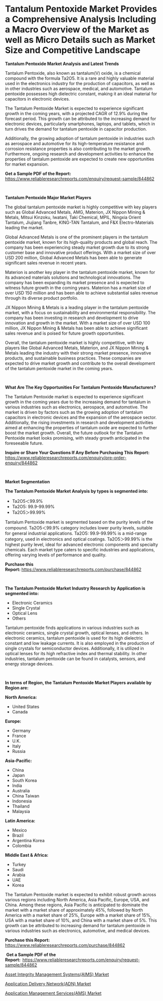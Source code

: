 <p><h1>Tantalum Pentoxide Market Provides a Comprehensive Analysis Including a Macro Overview of the Market as well as Micro Details such as Market Size and Competitive Landscape</h1></p><p><strong>Tantalum Pentoxide Market Analysis and Latest Trends</strong></p>
<p><p>Tantalum Pentoxide, also known as tantalum(V) oxide, is a chemical compound with the formula Ta2O5. It is a rare and highly valuable material used in the electronics industry for the production of capacitors, as well as in other industries such as aerospace, medical, and automotive. Tantalum pentoxide possesses high dielectric constant, making it an ideal material for capacitors in electronic devices.</p><p>The Tantalum Pentoxide Market is expected to experience significant growth in the coming years, with a projected CAGR of 12.9% during the forecast period. This growth can be attributed to the increasing demand for electronic devices, particularly smartphones, laptops, and tablets, which in turn drives the demand for tantalum pentoxide in capacitor production.</p><p>Additionally, the growing adoption of tantalum pentoxide in industries such as aerospace and automotive for its high-temperature resistance and corrosion resistance properties is also contributing to the market growth. Furthermore, ongoing research and development activities to enhance the properties of tantalum pentoxide are expected to create new opportunities for market expansion.</p></p>
<p><strong>Get a Sample PDF of the Report:&nbsp;</strong> <a href="https://www.reliableresearchreports.com/enquiry/request-sample/844862">https://www.reliableresearchreports.com/enquiry/request-sample/844862</a></p>
<p>&nbsp;</p>
<p><strong>Tantalum Pentoxide Major Market Players</strong></p>
<p><p>The global tantalum pentoxide market is highly competitive with key players such as Global Advanced Metals, AMG, Materion, JX Nippon Mining & Metals, Mitsui Kinzoku, Iwatani, Taki Chemical, MPIL, Ningxia Orient Tantalum, Jiujiang Tanbre, KING-TAN Tantalum, and F&X Electro-Materials leading the market.</p><p>Global Advanced Metals is one of the prominent players in the tantalum pentoxide market, known for its high-quality products and global reach. The company has been experiencing steady market growth due to its strong customer base and innovative product offerings. With a market size of over USD 200 million, Global Advanced Metals has been able to generate significant sales revenue in recent years.</p><p>Materion is another key player in the tantalum pentoxide market, known for its advanced materials solutions and technological innovations. The company has been expanding its market presence and is expected to witness future growth in the coming years. Materion has a market size of over USD 150 million and has been able to achieve substantial sales revenue through its diverse product portfolio.</p><p>JX Nippon Mining & Metals is a leading player in the tantalum pentoxide market, with a focus on sustainability and environmental responsibility. The company has been investing in research and development to drive innovation and growth in the market. With a market size of over USD 100 million, JX Nippon Mining & Metals has been able to achieve significant sales revenue and is poised for future growth opportunities.</p><p>Overall, the tantalum pentoxide market is highly competitive, with key players like Global Advanced Metals, Materion, and JX Nippon Mining & Metals leading the industry with their strong market presence, innovative products, and sustainable business practices. These companies are expected to drive market growth and contribute to the overall development of the tantalum pentoxide market in the coming years.</p></p>
<p>&nbsp;</p>
<p><strong>What Are The Key Opportunities For Tantalum Pentoxide Manufacturers?</strong></p>
<p><p>The Tantalum Pentoxide market is expected to experience significant growth in the coming years due to the increasing demand for tantalum in various industries such as electronics, aerospace, and automotive. The market is driven by factors such as the growing adoption of tantalum capacitors in electronic devices and the expansion of the aerospace sector. Additionally, the rising investments in research and development activities aimed at enhancing the properties of tantalum oxide are expected to further boost the market growth. Overall, the future outlook for the Tantalum Pentoxide market looks promising, with steady growth anticipated in the foreseeable future.</p></p>
<p><strong>Inquire or Share Your Questions If Any Before Purchasing This Report:</strong> <a href="https://www.reliableresearchreports.com/enquiry/pre-order-enquiry/844862">https://www.reliableresearchreports.com/enquiry/pre-order-enquiry/844862</a></p>
<p>&nbsp;</p>
<p><strong>Market Segmentation</strong></p>
<p><strong>The Tantalum Pentoxide Market Analysis by types is segmented into:</strong></p>
<p><ul><li>Ta2O5＜99.9%</li><li>Ta2O5: 99.9-99.99%</li><li>Ta2O5＞99.99%</li></ul></p>
<p><p>Tantalum Pentoxide market is segmented based on the purity levels of the compound. Ta2O5＜99.9% category includes lower purity levels, suitable for general industrial applications. Ta2O5: 99.9-99.99% is a mid-range category, used in electronics and optical coatings. Ta2O5＞99.99% is the highest purity level, ideal for advanced electronic components and specialty chemicals. Each market type caters to specific industries and applications, offering varying levels of performance and quality.</p></p>
<p><strong>Purchase this Report:&nbsp;</strong><a href="https://www.reliableresearchreports.com/purchase/844862">https://www.reliableresearchreports.com/purchase/844862</a></p>
<p>&nbsp;</p>
<p><strong>The Tantalum Pentoxide Market Industry Research by Application is segmented into:</strong></p>
<p><ul><li>Electronic Ceramics</li><li>Single Crystal</li><li>Optical Lens</li><li>Others</li></ul></p>
<p><p>Tantalum pentoxide finds applications in various industries such as electronic ceramics, single crystal growth, optical lenses, and others. In electronic ceramics, tantalum pentoxide is used for its high dielectric constant and low leakage currents. It is also employed in the production of single crystals for semiconductor devices. Additionally, it is utilized in optical lenses for its high refractive index and thermal stability. In other industries, tantalum pentoxide can be found in catalysts, sensors, and energy storage devices.</p></p>
<p>&nbsp;</p>
<p><strong>In terms of Region, the Tantalum Pentoxide Market Players available by Region are:</strong></p>
<p>
    <p> <strong> North America: </strong>
        <ul>
            <li>United States</li>
            <li>Canada</li>
        </ul>
        </p> 
    <p> <strong> Europe: </strong>
        <ul>
            <li>Germany</li>
            <li>France</li>
            <li>U.K.</li>
            <li>Italy</li>
            <li>Russia</li>
        </ul>
        </p> 
    <p> <strong> Asia-Pacific: </strong>
        <ul>
            <li>China</li>
            <li>Japan</li>
            <li>South Korea</li>
            <li>India</li>
            <li>Australia</li>
            <li>China Taiwan</li>
            <li>Indonesia</li>
            <li>Thailand</li>
            <li>Malaysia</li>
        </ul>
        </p> 
    <p> <strong> Latin America: </strong>
        <ul>
            <li>Mexico</li>
            <li>Brazil</li>
            <li>Argentina Korea</li>
            <li>Colombia</li>
        </ul>
        </p> 
    <p> <strong> Middle East & Africa: </strong>
        <ul>
            <li>Turkey</li>
            <li>Saudi</li>
            <li>Arabia</li>
            <li>UAE</li>
            <li>Korea</li>
        </ul>
    </p>
    </p>
<p><p>The Tantalum Pentoxide market is expected to exhibit robust growth across various regions including North America, Asia Pacific, Europe, USA, and China. Among these regions, Asia Pacific is anticipated to dominate the market with a market share of approximately 45%, followed by North America with a market share of 25%, Europe with a market share of 15%, USA with a market share of 10%, and China with a market share of 5%. This growth can be attributed to increasing demand for tantalum pentoxide in various industries such as electronics, automotive, and medical devices.</p></p>
<p><strong>Purchase this Report: </strong><a href="https://www.reliableresearchreports.com/purchase/844862">https://www.reliableresearchreports.com/purchase/844862</a></p>
<p>&nbsp;<strong>Get a Sample PDF of the Report:&nbsp;&nbsp;</strong><a href="https://www.reliableresearchreports.com/enquiry/request-sample/844862">https://www.reliableresearchreports.com/enquiry/request-sample/844862</a></p>
<p><strong></strong></p>
<p><p><a href="https://view.publitas.com/reportprime-1/asset-integrity-management-systems-aims-market-size-share-trends-analysis-report-by-material-by-type-by-end-user-by-region-and-segment-forecasts-2023-2030/">Asset Integrity Management Systems(AIMS) Market</a></p><p><a href="https://view.publitas.com/reportprime-1/application-delivery-network-adn-market-size-global-industry-overview-market-segmentation-and-forecast-2023-to-2030/">Application Delivery Network(ADN) Market</a></p><p><a href="https://view.publitas.com/reportprime-1/application-management-services-ams-market-size-focuses-on-market-dynamics-in-depth-analysis-and-future-projections-of-its-market-forecasted-for-period-from-2023-to-2030/">Application Management Services(AMS) Market</a></p></p>